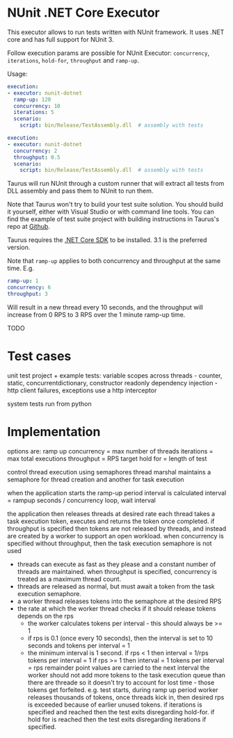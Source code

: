 # NUnit .NET Core Executor

This executor allows to run tests written with NUnit framework. It uses .NET core and has full support for NUnit 3.

Follow execution params are possible for NUnit Executor: `concurrency`, `iterations`, `hold-for`, `throughput` and `ramp-up`.

Usage:
```yaml
execution:
- executor: nunit-dotnet
  ramp-up: 120
  concurrency: 10
  iterations: 5
  scenario:
    script: bin/Release/TestAssembly.dll  # assembly with tests
```


```yaml
execution:
- executor: nunit-dotnet
  concurrency: 2
  throughput: 0.5
  scenario:
    script: bin/Release/TestAssembly.dll  # assembly with tests
```

Taurus will run NUnit through a custom runner that will extract all tests from DLL assembly
and pass them to NUnit to run them.

Note that Taurus won't try to build your test suite solution. You should build it yourself,
either with Visual Studio or with command line tools. You can find the example of
test suite project with building instructions in Taurus's repo at
[Github](https://github.com/Blazemeter/taurus/tree/master/examples/selenium/nunit-dotnetcore/).

Taurus requires the [.NET Core SDK](https://dotnet.microsoft.com/download/dotnet-core/3.1) to be installed. 3.1 is the preferred
version.

Note that `ramp-up` applies to both concurrency and throughput at the same time.
E.g.
```yaml
ramp-up: 1
concurrency: 6
throughput: 3
```

Will result in a new thread every 10 seconds, and the throughput will increase from 0 RPS to 3 RPS over the 1 minute ramp-up time.


TODO

Test cases
===========
unit test project + example tests:
variable scopes across threads - counter, static, concurrentdictionary, constructor readonly
dependency injection - http client
failures, exceptions
use a http interceptor

system tests run from python

Implementation
===========
options are:
ramp up
concurrency = max number of threads
iterations = max total executions
throughput = RPS target
hold for = length of test


control thread execution using semaphores
thread marshal maintains a semaphore for thread creation and another for task execution

when the application starts the ramp-up period interval is calculated
interval = rampup seconds / concurrency
loop, wait interval 

the application then releases threads at desired rate
each thread takes a task execution token, executes and returns the token once completed.
if throughput is specified then tokens are not released by threads, and instead are created by a worker to support an open workload.
when concurrency is specified without throughput, then the task execution semaphore is not used 
 - threads can execute as fast as they please and a constant number of threads are maintained.
when throughput is specified, concurrency is treated as a maximum thread count.
 - threads are released as normal, but must await a token from the task execution semaphore.
 - a worker thread releases tokens into the semaphore at the desired RPS
 - the rate at which the worker thread checks if it should release tokens depends on the rps
   - the worker calculates tokens per interval - this should always be >= 1
   - if rps is 0.1 (once every 10 seconds), then the interval is set to 10 seconds and tokens per interval = 1
   - the minimum interval is 1 second.
   if rps < 1 then interval = 1/rps 
   tokens per interval = 1
   if rps >= 1 then interval = 1
   tokens per interval = rps
   remainder point values are carried to the next interval
   the worker should not add more tokens to the task execution queue than there are threade so it doesn't try to account for lost time - those tokens get forfeited. e.g. test starts, during ramp up period worker releases thousands of tokens, once threads kick in, then desired rps is exceeded because of earlier unused tokens.
if iterations is specified and reached then the test exits disregarding hold-for.
if hold for is reached then the test exits disregarding iterations if specified. 
 
 
 
 